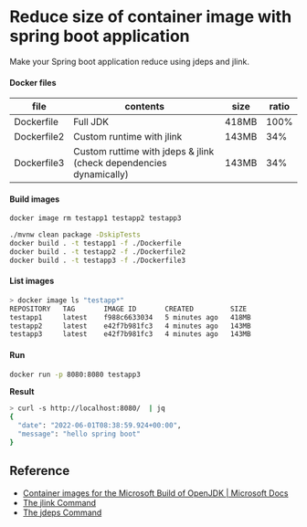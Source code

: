 # Reduce size of  container image with spring boot application

Make your Spring boot application reduce using jdeps and jlink.


#### Docker files

|file | contents | size| ratio|
|--|--|--|--|
| Dockerfile  | Full JDK | 418MB |100%| 
| Dockerfile2 | Custom runtime with jlink | 143MB |34%|
| Dockerfile3 | Custom ruttime with jdeps & jlink (check dependencies dynamically) |143MB|34%|

#### Build images

```sh
docker image rm testapp1 testapp2 testapp3

./mvnw clean package -DskipTests
docker build . -t testapp1 -f ./Dockerfile
docker build . -t testapp2 -f ./Dockerfile2
docker build . -t testapp3 -f ./Dockerfile3
```


#### List images
```sh
> docker image ls "testapp*"
REPOSITORY   TAG       IMAGE ID       CREATED         SIZE
testapp1     latest    f988c6633034   5 minutes ago   418MB
testapp2     latest    e42f7b981fc3   4 minutes ago   143MB
testapp3     latest    e42f7b981fc3   4 minutes ago   143MB
```

#### Run

```sh
docker run -p 8080:8080 testapp3
```

**Result**

```sh
> curl -s http://localhost:8080/  | jq
{
  "date": "2022-06-01T08:38:59.924+00:00",
  "message": "hello spring boot"
}
```
## Reference

* [Container images for the Microsoft Build of OpenJDK | Microsoft Docs](https://docs.microsoft.com/en-us/java/openjdk/containers)
* [The jlink Command](https://docs.oracle.com/en/java/javase/17/docs/specs/man/jlink.html)
* [The jdeps Command](https://docs.oracle.com/en/java/javase/17/docs/specs/man/jdeps.html)
